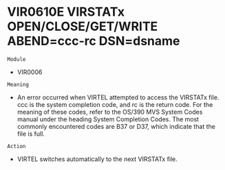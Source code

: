 # VIR0610E VIRSTATx OPEN/CLOSE/GET/WRITE ABEND=ccc-rc DSN=dsname

`Module`
- 	VIR0006

`Meaning`
- An error occurred when VIRTEL attempted to access the VIRSTATx file. ccc is the system completion code, and rc is the return code. For the meaning of these codes, refer to the OS/390 MVS System Codes manual under the heading System Completion Codes. The most commonly encountered codes are B37 or D37, which indicate that the file is full.

`Action`
- VIRTEL switches automatically to the next VIRSTATx file.
